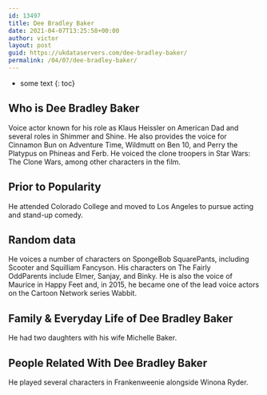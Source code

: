 ```yaml
---
id: 13497
title: Dee Bradley Baker
date: 2021-04-07T13:25:58+00:00
author: victor
layout: post
guid: https://ukdataservers.com/dee-bradley-baker/
permalink: /04/07/dee-bradley-baker/
---
```


* some text
{: toc}


## Who is Dee Bradley Baker



Voice actor known for his role as Klaus Heissler on American Dad and several roles in Shimmer and Shine. He also provides the voice for Cinnamon Bun on Adventure Time, Wildmutt on Ben 10, and Perry the Platypus on Phineas and Ferb. He voiced the clone troopers in Star Wars: The Clone Wars, among other characters in the film.

                
                
                
## Prior to Popularity



He attended Colorado College and moved to Los Angeles to pursue acting and stand-up comedy.

                
                
                
## Random data



He voices a number of characters on SpongeBob SquarePants, including Scooter and Squilliam Fancyson. His characters on The Fairly OddParents include Elmer, Sanjay, and Binky. He is also the voice of Maurice in Happy Feet and, in 2015, he became one of the lead voice actors on the Cartoon Network series Wabbit.

                
                
                
## Family & Everyday Life of Dee Bradley Baker



He had two daughters with his wife Michelle Baker.

                
                
                
## People Related With Dee Bradley Baker



He played several characters in Frankenweenie alongside Winona Ryder.

                
              
            
          
          
          
